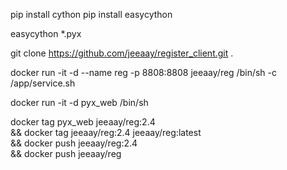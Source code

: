 <!--
 * @Email: wrj7887@163.com
 * @Author: Jeay
 * @Date: 2022-04-21 14:28:49
 * @LastEditors: Jeay
 * @LastEditTime: 2022-04-25 11:32:01
 * jeay.net
 * @FilePath: \部署\README.md
 * @Description: 
 * Copyright (c) 2022 by jeay.net, All Rights Reserved.
-->

pip install cython
pip install easycython

easycython *.pyx


git clone https://github.com/jeeaay/register_client.git .


docker run -it -d --name reg -p 8808:8808 jeeaay/reg /bin/sh -c /app/service.sh

docker run -it -d pyx_web /bin/sh

docker tag pyx_web jeeaay/reg:2.4\
&& docker tag jeeaay/reg:2.4 jeeaay/reg:latest\
&& docker push jeeaay/reg:2.4\
&& docker push jeeaay/reg

